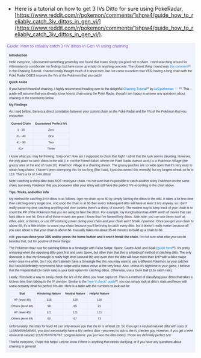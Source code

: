 * Here is a tutorial on how to get 3 IVs Ditto for sure using PokeRadar, [https://www.reddit.com/r/pokemon/comments/1shpw4/guide_how_to_reliably_catch_3iv_dittos_in_gen_vi/](https://www.reddit.com/r/pokemon/comments/1shpw4/guide_how_to_reliably_catch_3iv_dittos_in_gen_vi/).

![./20161017-0350-gmt+2-how-to-get-3-ivs-ditto-from-pokeradar-in-pokemon-xy-1.png](./20161017-0350-gmt+2-how-to-get-3-ivs-ditto-from-pokeradar-in-pokemon-xy-1.png)
